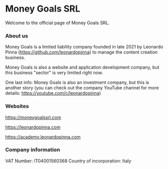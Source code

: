 # Money Goals SRL
Welcome to the official page of Money Goals SRL. 

### About us
Money Goals is a limited liability company founded in late 2021 by Leonardo Pinna (https://github.com/leonardopinna) to manage the content creation business.

Money Goals is also a website and application development company, but this business "sector" is very limited right now.

One last info: Money Goals is also an investment company, but this is another story (you can check out the company YouTube channel for more details: https://youtube.com/c/leonardopinna)

### Websites
https://moneygoalssrl.com

https://leonardopinna.com

https://academy.leonardopinna.com

### Company information
VAT Number: IT04001560368
Country of incorporation: Italy
